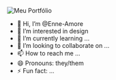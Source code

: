 ![Meu Portfólio](https://enne-amore.github.io/Portfolio/)

- 👋 Hi, I’m @Enne-Amore
- 👀 I’m interested in design
- 🌱 I’m currently learning ...
- 💞️ I’m looking to collaborate on ...
- 📫 How to reach me ...
- 😄 Pronouns: they/them
- ⚡ Fun fact: ...
